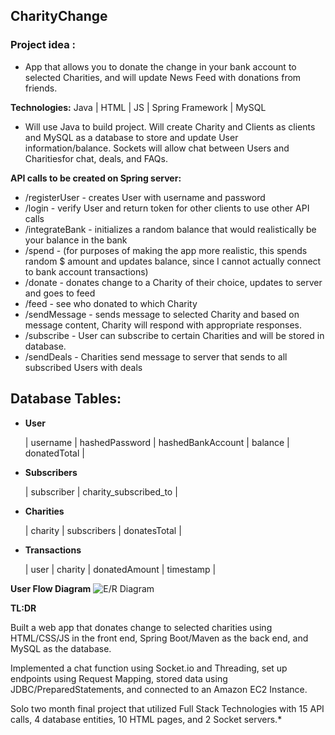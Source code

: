 ## CharityChange

### Project idea : ###  
- App that allows you to donate the change in your bank account to selected Charities, and will update News Feed with donations from friends.

**Technologies:** Java | HTML | JS | Spring Framework | MySQL

  - Will use Java to build project. Will create Charity and Clients as clients and MySQL as a database to store and update User information/balance. Sockets will allow chat between Users and Charitiesfor chat, deals, and FAQs.

**API calls to be created on Spring server:**
  - /registerUser - creates User with username and password
  - /login - verify User and return token for other clients to use other API calls
  - /integrateBank - initializes a random balance that would realistically be your balance in the bank
  - /spend - (for purposes of making the app more realistic, this spends random $ amount and updates balance, since I cannot actually connect to bank account transactions)
  - /donate - donates change to a Charity of their choice, updates to server and goes to feed
  - /feed - see who donated to which Charity
  - /sendMessage - sends message to selected Charity and based on message content, Charity will respond with appropriate responses.
  - /subscribe - User can subscribe to certain Charities and will be stored in database.
  - /sendDeals - Charities send message to server that sends to all subscribed Users with deals

## Database Tables: ##

- **User**

  | username | hashedPassword | hashedBankAccount | balance | donatedTotal |

- **Subscribers**

  | subscriber | charity\_subscribed\_to |

- **Charities**

  | charity | subscribers | donatesTotal |

- **Transactions**

  | user | charity | donatedAmount | timestamp |



**User Flow Diagram**
![E/R Diagram](https://drive.google.com/uc?export=view&id=1Bh66YANxP4inWUcHvDlScWzcxLgu804E)


**TL:DR**

Built a web app that donates change to selected charities using HTML/CSS/JS in the front end, Spring Boot/Maven as the back end, and MySQL as the database.

Implemented a chat function using Socket.io and Threading, set up endpoints using Request Mapping, stored data using JDBC/PreparedStatements, and connected to an Amazon EC2 Instance.

Solo two month final project that utilized Full Stack Technologies with 15 API calls, 4 database entities, 10 HTML pages, and 2 Socket servers.*

